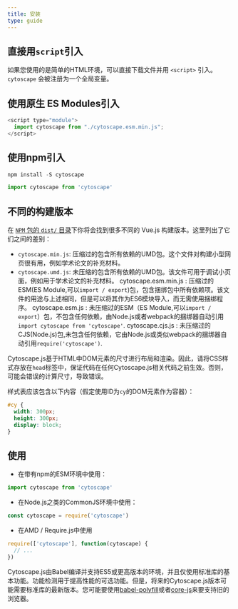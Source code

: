 ```yaml
---
title: 安装
type: guide
---
```


## 直接用`script`引入

  如果您使用的是简单的HTML环境，可以直接下载文件并用 `<script>` 引入。`cytoscape` 会被注册为一个全局变量。

## 使用原生 ES Modules引入

```javascript
<script type="module">
  import cytoscape from "./cytoscape.esm.min.js";
</script>
```

## 使用npm引入

```javascript
npm install -S cytoscape

import cytoscape from 'cytoscape'
```

## 不同的构建版本

在 [`NPM` 包的 `dist/` 目录](https://github.com/cytoscape/cytoscape.js/tree/master/dist)下你将会找到很多不同的 Vue.js 构建版本。这里列出了它们之间的差别：

+ `cytoscape.min.js`: 压缩过的包含所有依赖的UMD包。这个文件对构建小型网页很有用，例如学术论文的补充材料。
+ `cytoscape.umd.js`: 未压缩的包含所有依赖的UMD包。该文件可用于调试小页面，例如用于学术论文的补充材料。
cytoscape.esm.min.js : 压缩过的ESM(ES Module,可以`import / export`)包，包含捆绑包中所有依赖项。该文件的用途与上述相同，但是可以将其作为ES6模块导入，而无需使用捆绑程序。
cytoscape.esm.js : 未压缩过的ESM（ES Module,可以`import / export`）包，不包含任何依赖，由Node.js或者webpack的捆绑器自动引用`import cytoscape from 'cytoscape'`.
cytoscape.cjs.js : 未压缩过的CJS(Node.js)包,未包含任何依赖，它由Node.js或类似webpack的捆绑器自动引用`require('cytoscape')`.

<p class="tips">Cytoscape.js基于HTML中DOM元素的尺寸进行布局和渲染。因此，请将CSS样式存放在<code>head</code>标签中，保证代码在任何Cytoscape.js相关代码之前生效。否则，可能会错误的计算尺寸，导致错误。</p>

样式表应该包含以下内容（假定使用ID为`cy`的DOM元素作为容器）：

```css
#cy {
  width: 300px;
  height: 300px;
  display: block;
}
```

## 使用

+ 在带有npm的ESM环境中使用：

```javascript
import cytoscape from 'cytoscape'
```

+ 在Node.js之类的CommonJS环境中使用：

```javascript
const cytoscape = require('cytoscape')
```

+ 在AMD / Require.js中使用

```javascript
require(['cytoscape'], function(cytoscape) {
  // ...
})
```

<p class="tips">Cytoscape.js由Babel编译并支持ES5或更高版本的环境，并且仅使用标准库的基本功能。功能检测用于提高性能的可选功能。但是，将来的Cytoscape.js版本可能需要标准库的最新版本。您可能要使用<a href="https://babeljs.io/docs/en/babel-polyfill/">babel-polyfill</a>或者<a href="https://github.com/zloirock/core-js">core-js</a>来要支持旧的浏览器。</p>
